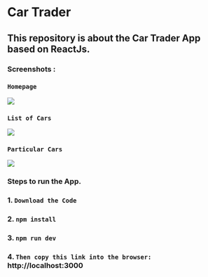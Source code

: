 # Car Trader
## This repository is about the Car Trader App based on ReactJs.

### Screenshots :

### ``` Homepage ```
<div>
  <img src="screenshots/Homepage.png">
  </div>
  
### ``` List of Cars ```
<div>
  <img src="screenshots/ListCars.png">
  </div>
  
### ``` Particular Cars ```
<div>
  <img src="screenshots/particularCar.png">
  </div>

### Steps to run the App.

### 1. ``` Download the Code ```
### 2. ``` npm install ```
### 3. ``` npm run dev ```
### 4. ``` Then copy this link into the browser: ``` http://localhost:3000
